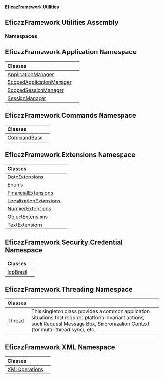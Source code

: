 #### [EficazFramework.Utilities](EficazFrameworkUtilities.md 'EficazFramework Utilities')

## EficazFramework.Utilities Assembly
### Namespaces

<a name='EficazFramework.Application'></a>

## EficazFramework.Application Namespace

| Classes | |
| :--- | :--- |
| [ApplicationManager](ApplicationManager.md 'EficazFramework.Application.ApplicationManager') | |
| [ScopedApplicationManager](ScopedApplicationManager.md 'EficazFramework.Application.ScopedApplicationManager') | |
| [ScopedSessionManager](ScopedSessionManager.md 'EficazFramework.Application.ScopedSessionManager') | |
| [SessionManager](SessionManager.md 'EficazFramework.Application.SessionManager') | |

<a name='EficazFramework.Commands'></a>

## EficazFramework.Commands Namespace

| Classes | |
| :--- | :--- |
| [CommandBase](CommandBase.md 'EficazFramework.Commands.CommandBase') | |

<a name='EficazFramework.Extensions'></a>

## EficazFramework.Extensions Namespace

| Classes | |
| :--- | :--- |
| [DateExtensions](DateExtensions.md 'EficazFramework.Extensions.DateExtensions') | |
| [Enums](Enums.md 'EficazFramework.Extensions.Enums') | |
| [FinancialExtensions](FinancialExtensions.md 'EficazFramework.Extensions.FinancialExtensions') | |
| [LocalizationExtensions](LocalizationExtensions.md 'EficazFramework.Extensions.LocalizationExtensions') | |
| [NumberExtensions](NumberExtensions.md 'EficazFramework.Extensions.NumberExtensions') | |
| [ObjectExtensions](ObjectExtensions.md 'EficazFramework.Extensions.ObjectExtensions') | |
| [TextExtensions](TextExtensions.md 'EficazFramework.Extensions.TextExtensions') | |

<a name='EficazFramework.Security.Credential'></a>

## EficazFramework.Security.Credential Namespace

| Classes | |
| :--- | :--- |
| [IcpBrasil](IcpBrasil.md 'EficazFramework.Security.Credential.IcpBrasil') | |

<a name='EficazFramework.Threading'></a>

## EficazFramework.Threading Namespace

| Classes | |
| :--- | :--- |
| [Thread](Thread.md 'EficazFramework.Threading.Thread') | This singleton class provides a common application situations that requires platform invariant actions,<br/>such Request Message Box, Sincronization Context (for multi-thread sync), etc. |

<a name='EficazFramework.XML'></a>

## EficazFramework.XML Namespace

| Classes | |
| :--- | :--- |
| [XMLOperations](XMLOperations.md 'EficazFramework.XML.XMLOperations') | |
